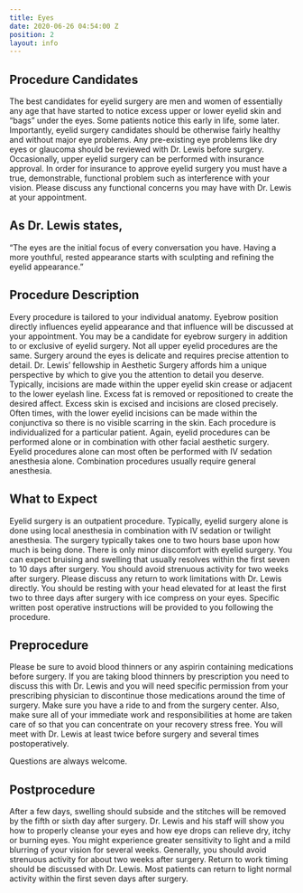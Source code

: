 ```yaml
---
title: Eyes
date: 2020-06-26 04:54:00 Z
position: 2
layout: info
---
```


## Procedure Candidates ##

The best candidates for eyelid surgery are men and women of essentially any age that have started to notice excess upper or lower eyelid skin and “bags” under the eyes. Some patients notice this early in life, some later. Importantly, eyelid surgery candidates should be otherwise fairly healthy and without major eye problems. Any pre-existing eye problems like dry eyes or glaucoma should be reviewed with Dr. Lewis before surgery. Occasionally, upper eyelid surgery can be performed with insurance approval. In order for insurance to approve eyelid surgery you must have a true, demonstrable, functional problem such as interference with your vision. Please discuss any functional concerns you may have with Dr. Lewis at your appointment.


## As Dr. Lewis states, ##

“The eyes are the initial focus of every conversation you have. Having a more youthful, rested appearance starts with sculpting and refining the eyelid appearance.”


## Procedure Description ##

Every procedure is tailored to your individual anatomy. Eyebrow position directly influences eyelid appearance and that influence will be discussed at your appointment. You may be a candidate for eyebrow surgery in addition to or exclusive of eyelid surgery. Not all upper eyelid procedures are the same. Surgery around the eyes is delicate and requires precise attention to detail. Dr. Lewis’ fellowship in Aesthetic Surgery affords him a unique perspective by which to give you the attention to detail you deserve. Typically, incisions are made within the upper eyelid skin crease or adjacent to the lower eyelash line. Excess fat is removed or repositioned to create the desired affect. Excess skin is excised and incisions are closed precisely. Often times, with the lower eyelid incisions can be made within the conjunctiva so there is no visible scarring in the skin. Each procedure is individualized for a particular patient. Again, eyelid procedures can be performed alone or in combination with other facial aesthetic surgery. Eyelid procedures alone can most often be performed with IV sedation anesthesia alone. Combination procedures usually require general anesthesia.


## What to Expect ##

Eyelid surgery is an outpatient procedure. Typically, eyelid surgery alone is done using local anesthesia in combination with IV sedation or twilight anesthesia. The surgery typically takes one to two hours base upon how much is being done. There is only minor discomfort with eyelid surgery. You can expect bruising and swelling that usually resolves within the first seven to 10 days after surgery. You should avoid strenuous activity for two weeks after surgery. Please discuss any return to work limitations with Dr. Lewis directly. You should be resting with your head elevated for at least the first two to three days after surgery with ice compress on your eyes. Specific written post operative instructions will be provided to you following the procedure.


## Preprocedure ##

Please be sure to avoid blood thinners or any aspirin containing medications before surgery. If you are taking blood thinners by prescription you need to discuss this with Dr. Lewis and you will need specific permission from your prescribing physician to discontinue those medications around the time of surgery. Make sure you have a ride to and from the surgery center. Also, make sure all of your immediate work and responsibilities at home are taken care of so that you can concentrate on your recovery stress free. You will meet with Dr. Lewis at least twice before surgery and several times postoperatively.

Questions are always welcome.


## Postprocedure ##

After a few days, swelling should subside and the stitches will be removed by the fifth or sixth day after surgery. Dr. Lewis and his staff will show you how to properly cleanse your eyes and how eye drops can relieve dry, itchy or burning eyes. You might experience greater sensitivity to light and a mild blurring of your vision for several weeks. Generally, you should avoid strenuous activity for about two weeks after surgery. Return to work timing should be discussed with Dr. Lewis. Most patients can return to light normal activity within the first seven days after surgery.

